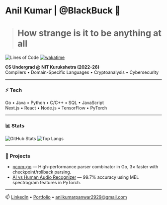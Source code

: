 # Anil Kumar | @BlackBuck 🦌
> # How strange is it to be anything at all

![Lines of Code](https://img.shields.io/badge/Lines%20of%20Code-780028-blue)
[![wakatime](https://wakatime.com/badge/user/68e16777-e224-49fb-b7b1-0a90efbc141a.svg)](https://wakatime.com/@68e16777-e224-49fb-b7b1-0a90efbc141a)

**CS Undergrad @ NIT Kurukshetra (2022–26)**  
Compilers • Domain-Specific Languages • Cryptoanalysis • Cybersecurity  


---

### ⚡ Tech
Go • Java • Python • C/C++ • SQL • JavaScript  
Next.js • React • Node.js • TensorFlow • PyTorch  

---

### 📊 Stats
![GitHub Stats](https://github-readme-stats.vercel.app/api?username=BlackBuck&show_icons=true&theme=radical)
![Top Langs](https://github-readme-stats.vercel.app/api/top-langs/?username=BlackBuck&layout=donut&theme=radical)

---

### 🚀 Projects
- [pcom-go](https://github.com/BlackBuck/pcom-go) — High-performance parser combinator in Go, 3× faster with checkpoint/rollback parsing.  
- [AI vs Human Audio Recognizer](https://github.com/BlackBuck/Deepfake-Audio-Recognition) — 99.7% accuracy using MEL spectrogram features in PyTorch.

---

📫 [LinkedIn](https://www.linkedin.com/in/uneel) • [Portfolio](https://blackbuck.github.io) • anilkumarpanwar2929@gmail.com
